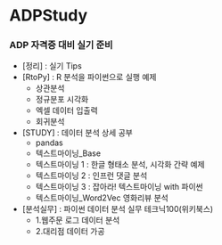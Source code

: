 # ADPStudy
### ADP 자격증 대비 실기 준비
* [정리] : 실기 Tips   
* [RtoPy] : R 분석을 파이썬으로 실행 예제    
  * 상관분석    
  * 정규분포 시각화    
  * 엑셀 데이터 입출력    
  * 회귀분석
* [STUDY] : 데이터 분석 상세 공부    
  * pandas    
  * 텍스트마이닝_Base
  * 텍스트마이닝 1 : 한글 형태소 분석, 시각화 간략 예제
  * 텍스트마이닝 2 : 인프런 댓글 분석
  * 텍스트마이닝 3 : 잡아라! 텍스트마이닝 with 파이썬
  * 텍스트마이닝_Word2Vec 영화리뷰 분석
* [분석실무] : 파이썬 데이터 분석 실무 테크닉100(위키북스)
  * 1.웹주문 로그 데이터 분석
  * 2.대리점 데이터 가공
